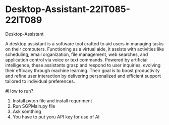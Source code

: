 # Desktop-Assistant-22IT085-22IT089
Desktop-Assistant

A desktop assistant is a software tool crafted to aid users in managing tasks on their computers. Functioning as a virtual aide, it assists with activities like scheduling, email organization, file management, web searches, and application control via voice or text commands. Powered by artificial intelligence, these assistants grasp and respond to user inquiries, evolving their efficacy through machine learning. Their goal is to boost productivity and refine user interaction by delivering personalized and efficient support tailored to individual preferences.

#How to run?
1. Install pyton file and install requriment
2. Run SGPMain.py file
3. Ask somthing
4. You have to put yoru API key for use of AI
